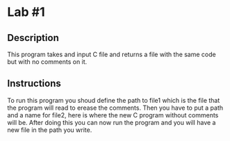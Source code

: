 # Lab #1

## Description
This program takes and input C file and returns a file with the same code but with no comments on it.

## Instructions
To run this program you shoud define the path to file1 which is the file that the program will read to erease the comments. Then you have to put a path and a name for file2, here is where the new C program without comments will be. After doing this you can now run the program and you will have a new file in the path you write.
